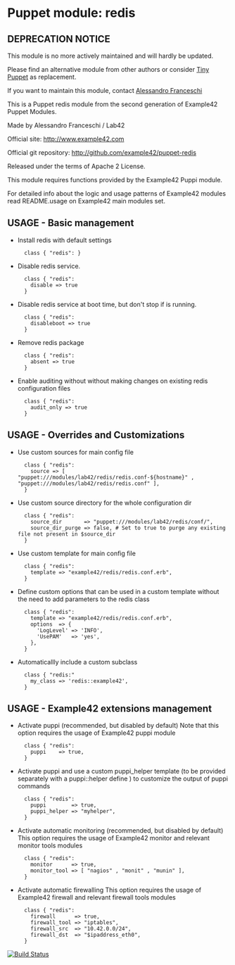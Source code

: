 # Puppet module: redis

## DEPRECATION NOTICE
This module is no more actively maintained and will hardly be updated.

Please find an alternative module from other authors or consider [Tiny Puppet](https://github.com/example42/puppet-tp) as replacement.

If you want to maintain this module, contact [Alessandro Franceschi](https://github.com/alvagante)


This is a Puppet redis module from the second generation of Example42 Puppet Modules.

Made by Alessandro Franceschi / Lab42

Official site: http://www.example42.com

Official git repository: http://github.com/example42/puppet-redis

Released under the terms of Apache 2 License.

This module requires functions provided by the Example42 Puppi module.

For detailed info about the logic and usage patterns of Example42 modules read README.usage on Example42 main modules set.

## USAGE - Basic management

* Install redis with default settings

        class { "redis": }

* Disable redis service.

        class { "redis":
          disable => true
        }

* Disable redis service at boot time, but don't stop if is running.

        class { "redis":
          disableboot => true
        }

* Remove redis package

        class { "redis":
          absent => true
        }

* Enable auditing without without making changes on existing redis configuration files

        class { "redis":
          audit_only => true
        }


## USAGE - Overrides and Customizations
* Use custom sources for main config file 

        class { "redis":
          source => [ "puppet:///modules/lab42/redis/redis.conf-${hostname}" , "puppet:///modules/lab42/redis/redis.conf" ], 
        }


* Use custom source directory for the whole configuration dir

        class { "redis":
          source_dir       => "puppet:///modules/lab42/redis/conf/",
          source_dir_purge => false, # Set to true to purge any existing file not present in $source_dir
        }

* Use custom template for main config file 

        class { "redis":
          template => "example42/redis/redis.conf.erb",      
        }

* Define custom options that can be used in a custom template without the
  need to add parameters to the redis class

        class { "redis":
          template => "example42/redis/redis.conf.erb",    
          options  => {
            'LogLevel' => 'INFO',
            'UsePAM'   => 'yes',
          },
        }

* Automaticallly include a custom subclass

        class { "redis:"
          my_class => 'redis::example42',
        }


## USAGE - Example42 extensions management 
* Activate puppi (recommended, but disabled by default)
  Note that this option requires the usage of Example42 puppi module

        class { "redis": 
          puppi    => true,
        }

* Activate puppi and use a custom puppi_helper template (to be provided separately with
  a puppi::helper define ) to customize the output of puppi commands 

        class { "redis":
          puppi        => true,
          puppi_helper => "myhelper", 
        }

* Activate automatic monitoring (recommended, but disabled by default)
  This option requires the usage of Example42 monitor and relevant monitor tools modules

        class { "redis":
          monitor      => true,
          monitor_tool => [ "nagios" , "monit" , "munin" ],
        }

* Activate automatic firewalling 
  This option requires the usage of Example42 firewall and relevant firewall tools modules

        class { "redis":       
          firewall      => true,
          firewall_tool => "iptables",
          firewall_src  => "10.42.0.0/24",
          firewall_dst  => "$ipaddress_eth0",
        }


[![Build Status](https://travis-ci.org/example42/puppet-redis.png?branch=master)](https://travis-ci.org/example42/puppet-redis)
